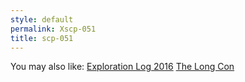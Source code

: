 ```yaml
---
style: default
permalink: Xscp-051
title: scp-051
---
```

You may also like:
[Exploration Log 2016](http://scp-wiki.net/exploration-log-2016)
[The Long Con](http://scp-wiki.net/the-long-con)